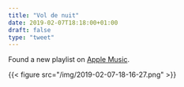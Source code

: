 ```yaml
---
title: "Vol de nuit"
date: 2019-02-07T18:18:00+01:00
draft: false
type: "tweet"
---
```


Found a new playlist on [Apple Music](https://itunes.apple.com/fr/playlist/vol-de-nuit/pl.faeb447ec5a341ef83e7e65189bd1c63).

{{< figure src="/img/2019-02-07-18-16-27.png" >}}
